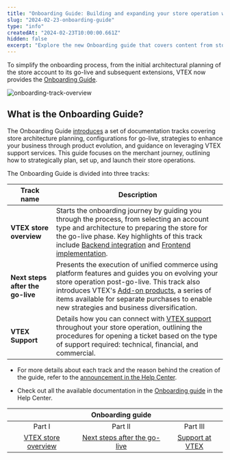 ```yaml
---
title: "Onboarding Guide: Building and expanding your store operation with VTEX"
slug: "2024-02-23-onboarding-guide"
type: "info"
createdAt: "2024-02-23T10:00:00.661Z"
hidden: false
excerpt: "Explore the new Onboarding guide that covers content from store initial settings to go-live strategies, store operational expansion, and VTEX Support."
---
```


To simplify the onboarding process, from the initial architectural planning of the store account to its go-live and subsequent extensions, VTEX now provides the [Onboarding Guide](https://help.vtex.com/en/tracks).

![onboarding-track-overview](https://vtexhelp.vtexassets.com/assets/docs/src/onboarding-guide-img-one___26b520565fa3aeb97aa7c5f369ca3a4c.png)

## What is the Onboarding Guide?

The Onboarding Guide [introduces](https://help.vtex.com/en/tracks/vtex-store-overview--eSDNk26pdvemF3XKM0nK9/3QfoDZWg9YWl8lwS9MVrnU) a set of documentation tracks covering store architecture planning, configurations for go-live, strategies to enhance your business through product evolution, and guidance on leveraging VTEX support services. This guide focuses on the merchant journey, outlining how to strategically plan, set up, and launch their store operations.

The Onboarding Guide is divided into three tracks:

| **Track name** | **Description** |
| -------------- | --------------- |
| **VTEX store overview** | Starts the onboarding journey by guiding you through the process, from selecting an account type and architecture to preparing the store for the go-live phase. Key highlights of this track include [Backend integration](https://help.vtex.com/en/tracks/vtex-store-overview--eSDNk26pdvemF3XKM0nK9/7euXDZR5CCnVFSrXyczIhu) and [Frontend implementation](https://help.vtex.com/en/tracks/vtex-store-overview--eSDNk26pdvemF3XKM0nK9/67SCtUreXxKYWhZh8n0zvZ). |
| **Next steps after the go-live** | Presents the execution of unified commerce using platform features and guides you on evolving your store operation post-go-live. This track also introduces VTEX's [Add-on products](https://help.vtex.com/tracks/next-steps-after-the-go-live--3J7WFZyvTcoiwkcIVFVhIS/1t2QBZvrOBSLgvHaAV9fYm), a series of items available for separate purchases to enable new strategies and business diversification. |
| **VTEX Support** | Details how you can connect with [VTEX support](https://help.vtex.com/tracks/support-at-vtex--4AXsGdGHqExp9ZkiNq9eMy) throughout your store operation, outlining the procedures for opening a ticket based on the type of support required: technical, financial, and commercial. |

- For more details about each track and the reason behind the creation of the guide, refer to the [announcement in the Help Center](https://help.vtex.com/en/announcements/onboarding-guide-your-complete-journey-at-vtex--510SdtVmDcuIQAGoAl0sgf).

- Check out all the available documentation in the [Onboarding guide](https://help.vtex.com/tracks) in the Help Center.

|  | **Onboarding guide** |  |
| :---: | :---: | :---: |
| Part I | Part II | Part III |
| [VTEX store overview](https://help.vtex.com/en/tracks/vtex-store-overview--eSDNk26pdvemF3XKM0nK9) | [Next steps after the go-live](https://help.vtex.com/en/tracks/next-steps-after-the-go-live--3J7WFZyvTcoiwkcIVFVhIS) | [Support at VTEX](https://help.vtex.com/en/tracks/support-at-vtex--4AXsGdGHqExp9ZkiNq9eMy) |

